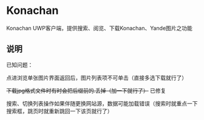 # Konachan
Konachan UWP客户端，提供搜索、阅览、下载Konachan、Yande图片之功能
## 说明
已知问题：

点进浏览单张图片界面返回后，图片列表项不可单击（直接多选下载就行了）

~~下载jpg格式文件时有时会把后缀前的.丢掉（加一下就行了）~~ 已修复

搜索、切换列表操作如果伴随更换网站源，数据可能加载错误（搜索时就重点一下搜索框，跳页时就重新跳回一下该页就行了）
